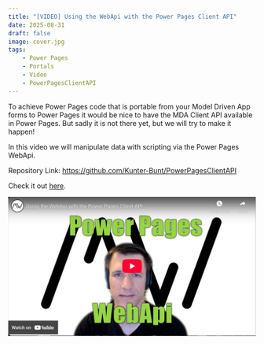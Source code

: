 ```yaml
---
title: "[VIDEO] Using the WebApi with the Power Pages Client API"
date: 2025-08-31
draft: false
image: cover.jpg
tags: 
    - Power Pages
    - Portals
    - Video
    - PowerPagesClientAPI
---
```


To achieve Power Pages code that is portable from your Model Driven App forms to Power Pages it would be nice to have the MDA Client API available in Power Pages. But sadly it is not there yet, but we will try to make it happen!

In this video we will manipulate data with scripting via the Power Pages WebApi.

Repository Link: https://github.com/Kunter-Bunt/PowerPagesClientAPI

Check it out [here](https://youtu.be/OVCkS4V7guA).

[![](video.jpg)](https://youtu.be/OVCkS4V7guA)